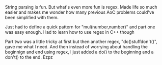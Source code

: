 String parsing is fun. But what's even more fun is regex. Made life so much easier and makes me wonder how many previous AoC problems could've been simplified with them.

Just had to define a quick pattern for "mul(number,number)" and part one was easy enough. Had to learn how to use regex in C++ though

Part two was a little tricky at first but then another regex, "do()stuffdon't()", gave me what I need. And then instead of worrying about handling the beginnign and end using regex, I just added a do() to the beginning and a don't() to the end. Ezpz
